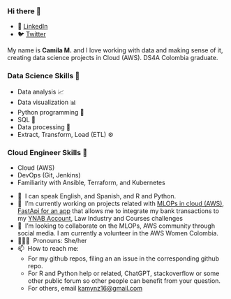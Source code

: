 ### Hi there 👋

- 💼 [LinkedIn](https://www.linkedin.com/in/kamymartinez/)
- 🐦 [Twitter](https://twitter.com/KamyBytes)

My name is **Camila M.** and I love working with data and making sense of it, creating data science projects in Cloud (AWS). DS4A Colombia graduate.

### Data Science Skills :dart:
- Data analysis :chart_with_upwards_trend:
- Data visualization :bar_chart:
- Python programming :snake:
- SQL :floppy_disk:
- Data processing :arrows_counterclockwise:
- Extract, Transform, Load (ETL) :gear:

### Cloud Engineer Skills :dart:
- Cloud (AWS)
- DevOps (Git, Jenkins)
- Familiarity with Ansible, Terraform, and Kubernetes

* 💬 &nbsp;I can speak English, and Spanish, and R and Python.
* 🔭 &nbsp;I’m currently working on projects related with [MLOPs in cloud (AWS)](https://github.com/KamyNz/awscomunityday2023), [FastApi for an app](https://github.com/TechWizardEngineer/BudgetYNABProgram) that allows me to integrate my bank transactions to my [YNAB Account](https://www.ynab.com/), Law Industry and Courses challenges
* 🌱 &nbsp;I’m looking to collaborate on the MLOPs, AWS community through social media. I am currently a volunteer in the AWS Women Colombia. 
* 👩🏻‍💻 &nbsp;Pronouns: She/her
* 📫 &nbsp;How to reach me: 
  * For my github repos, filing an an issue in the corresponding github repo.
  * For R and Python help or related, ChatGPT, stackoverflow or some other public forum so other people can benefit from your question.
  * For others, email kamynz16@gmail.com
